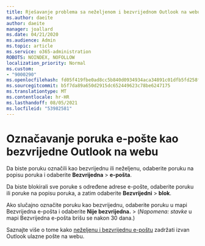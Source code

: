 ```yaml
---
title: Rješavanje problema sa neželjenom i bezvrijednom Outlook na webu
ms.author: daeite
author: daeite
manager: joallard
ms.date: 04/21/2020
ms.audience: Admin
ms.topic: article
ms.service: o365-administration
ROBOTS: NOINDEX, NOFOLLOW
localization_priority: Normal
ms.custom:
- "9000290"
ms.openlocfilehash: fd05f419fbe0ad8cc5b840d0934934aca34891c01dfb5fd258f9deba3e63ec0f
ms.sourcegitcommit: b5f7da89a650d2915dc652449623c78be6247175
ms.translationtype: MT
ms.contentlocale: hr-HR
ms.lasthandoff: 08/05/2021
ms.locfileid: "53982581"
---
```

# <a name="mark-email-messages-as-junk-in-outlook-on-the-web"></a>Označavanje poruka e-pošte kao bezvrijedne Outlook na webu

Da biste poruku označili kao bezvrijednu ili neželjenu, odaberite poruku na popisu poruka i odaberite **Bezvrijedna**  >  **e-pošta**.

Da biste blokirali sve poruke s određene adrese e-pošte, odaberite poruku ili poruke na popisu poruka, a zatim odaberite **Bezvrijedni**  >  **blok**.

Ako slučajno označite poruku kao bezvrijednu, odaberite poruku u mapi Bezvrijedna e-pošta i odaberite **Nije bezvrijedna.**  >   (*Napomena: stavke* u mapi Bezvrijedna e-pošta brišu se nakon 30 dana.)

Saznajte više o tome kako [neželjenu i bezvrijednu e-poštu](https://support.office.com/article/db786e79-54e2-40cc-904f-d89d57b7f41d) zadržati izvan Outlook ulazne pošte na webu.